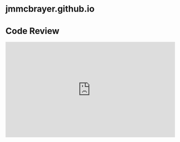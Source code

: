 # jmmcbrayer.github.io

# Code Review
<iframe width="560" height="315" src="https://www.youtube.com/embed/K1w2KWmQNFo?si=MGUWxVfmIZuQEB9N" title="YouTube video player" frameborder="0" allow="accelerometer; autoplay; clipboard-write; encrypted-media; gyroscope; picture-in-picture; web-share" referrerpolicy="strict-origin-when-cross-origin" allowfullscreen></iframe>
